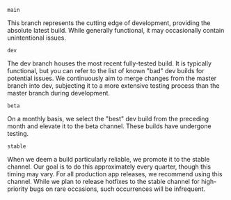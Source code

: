 `main`

This branch represents the cutting edge of development, providing the absolute latest build. While generally functional, it may occasionally contain unintentional issues.

`dev`

The dev branch houses the most recent fully-tested build. It is typically functional, but you can refer to the list of known "bad" dev builds for potential issues. We continuously aim to merge changes from the master branch into dev, subjecting it to a more extensive testing process than the master branch during development.

`beta`

On a monthly basis, we select the "best" dev build from the preceding month and elevate it to the beta channel. These builds have undergone testing.

`stable`

When we deem a build particularly reliable, we promote it to the stable channel. Our goal is to do this approximately every quarter, though this timing may vary. For all production app releases, we recommend using this channel. While we plan to release hotfixes to the stable channel for high-priority bugs on rare occasions, such occurrences will be infrequent.
